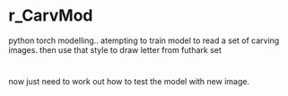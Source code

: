 # r_CarvMod
python torch modelling.. atempting to train model to read a set of carving images. then use that style to draw letter from futhark set
#
now just need to work out how to test the model with new image.
